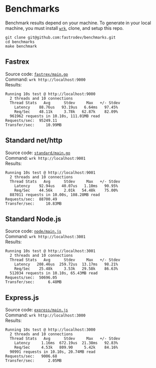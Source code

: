 # Benchmarks

Benchmark results depend on your machine. To generate in your local machine, you
must install [`wrk`](https://github.com/wg/wrk), clone, and setup this repo.

```
git clone git@github.com:fastrodev/benchmarks.git
cd benchmarks
make benchmark
```

## Fastrex

Source code: [`fastrex/main.go`](fastrex/main.go)\
Command: `wrk http://localhost:9000`\
Results:

```
Running 10s test @ http://localhost:9000
  2 threads and 10 connections
  Thread Stats   Avg      Stdev     Max   +/- Stdev
    Latency    88.76us   93.19us   6.64ms   97.45%
    Req/Sec    48.11k     3.78k   62.87k    82.09%
  961962 requests in 10.10s, 111.01MB read
Requests/sec:  95249.11
Transfer/sec:     10.99MB

```

## Standard net/http

Source code: [`standard/main.go`](standard/main.go)\
Command: `wrk http://localhost:9001`\
Results:

```
Running 10s test @ http://localhost:9001
  2 threads and 10 connections
  Thread Stats   Avg      Stdev     Max   +/- Stdev
    Latency    92.94us   40.07us   1.10ms   90.95%
    Req/Sec    44.56k     2.01k   54.48k    75.00%
  887011 requests in 10.00s, 108.28MB read
Requests/sec:  88700.49
Transfer/sec:     10.83MB

```

## Standard Node.js

Source code: [`node/main.js`](node/main.js)\
Command: `wrk http://localhost:3001`\
Results:

```
Running 10s test @ http://localhost:3001
  2 threads and 10 connections
  Thread Stats   Avg      Stdev     Max   +/- Stdev
    Latency   208.46us  259.72us  13.17ms   98.21%
    Req/Sec    25.48k     3.53k   29.58k    86.63%
  512034 requests in 10.10s, 65.43MB read
Requests/sec:  50696.05
Transfer/sec:      6.48MB

```

## Express.js

Source code: [`express/main.js`](express/main.js)\
Command: `wrk http://localhost:3000`\
Results:

```
Running 10s test @ http://localhost:3000
  2 threads and 10 connections
  Thread Stats   Avg      Stdev     Max   +/- Stdev
    Latency     1.16ms  672.19us  21.38ms   92.83%
    Req/Sec     4.53k   809.90     5.42k    84.16%
  90991 requests in 10.10s, 20.74MB read
Requests/sec:   9006.68
Transfer/sec:      2.05MB

```
